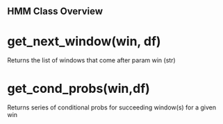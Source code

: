 ## HMM Class Overview

# get_next_window(win, df)
Returns the list of windows that come after param win (str)
# get_cond_probs(win,df)
Returns series of conditional probs for succeeding window(s) for a given win
